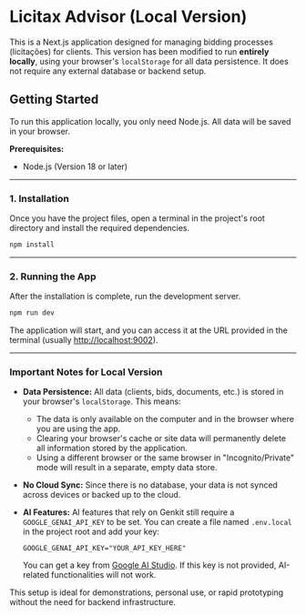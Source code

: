 # Licitax Advisor (Local Version)

This is a Next.js application designed for managing bidding processes (licitações) for clients. This version has been modified to run **entirely locally**, using your browser's `localStorage` for all data persistence. It does not require any external database or backend setup.

## Getting Started

To run this application locally, you only need Node.js. All data will be saved in your browser.

**Prerequisites:**

*   Node.js (Version 18 or later)

---

### **1. Installation**

Once you have the project files, open a terminal in the project's root directory and install the required dependencies.

```bash
npm install
```

---

### **2. Running the App**

After the installation is complete, run the development server.

```bash
npm run dev
```

The application will start, and you can access it at the URL provided in the terminal (usually [http://localhost:9002](http://localhost:9002)).

---

### **Important Notes for Local Version**

*   **Data Persistence:** All data (clients, bids, documents, etc.) is stored in your browser's `localStorage`. This means:
    *   The data is only available on the computer and in the browser where you are using the app.
    *   Clearing your browser's cache or site data will permanently delete all information stored by the application.
    *   Using a different browser or the same browser in "Incognito/Private" mode will result in a separate, empty data store.

*   **No Cloud Sync:** Since there is no database, your data is not synced across devices or backed up to the cloud.

*   **AI Features:** AI features that rely on Genkit still require a `GOOGLE_GENAI_API_KEY` to be set. You can create a file named `.env.local` in the project root and add your key:
    ```env
    GOOGLE_GENAI_API_KEY="YOUR_API_KEY_HERE"
    ```
    You can get a key from [Google AI Studio](https://aistudio.google.com/app/apikey). If this key is not provided, AI-related functionalities will not work.

This setup is ideal for demonstrations, personal use, or rapid prototyping without the need for backend infrastructure.
